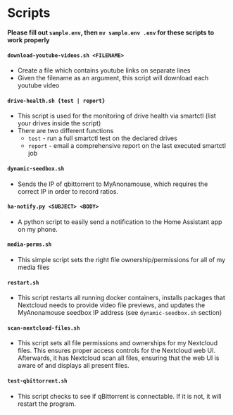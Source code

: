 # Scripts

**Please fill out `sample.env`, then `mv sample.env .env` for these scripts to work properly**

#### `download-youtube-videos.sh <FILENAME>`
- Create a file which contains youtube links on separate lines
- Given the filename as an argument, this script will download each youtube video

#### `drive-health.sh {test | report}`
- This script is used for the monitoring of drive health via smartctl (list your drives inside the script)
- There are two different functions
   - `test` - run a full smartctl test on the declared drives
   - `report` - email a comprehensive report on the last executed smartctl job

#### `dynamic-seedbox.sh`
- Sends the IP of qbittorrent to MyAnonamouse, which requires the correct IP in order to record ratios.

#### `ha-notify.py <SUBJECT> <BODY>`
- A python script to easily send a notification to the Home Assistant app on my phone.

#### `media-perms.sh`
- This simple script sets the right file ownership/permissions for all of my media files

#### `restart.sh`
- This script restarts all running docker containers, installs packages that Nextcloud needs to provide video file previews, and updates the MyAnonamouse seedbox IP address (see `dynamic-seedbox.sh` section)

#### `scan-nextcloud-files.sh`
- This script sets all file permissions and ownerships for my Nextcloud files. This ensures proper access controls for the Nextcloud web UI. Afterwards, it has Nextcloud scan all files, ensuring that the web UI is aware of and displays all present files.

#### `test-qbittorrent.sh`
- This script checks to see if qBittorrent is connectable. If it is not, it will restart the program.
